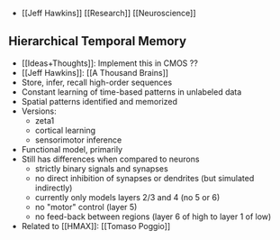 - [[Jeff Hawkins]]
[[Research]] [[Neuroscience]] 
## Hierarchical Temporal Memory
- [[Ideas+Thoughts]]: Implement this in CMOS ??
- [[Jeff Hawkins]]: [[A Thousand Brains]]
- Store, infer, recall high-order sequences
- Constant learning of time-based patterns in unlabeled data
- Spatial patterns identified and memorized
- Versions:
	- zeta1
	- cortical learning
	- sensorimotor inference
- Functional model, primarily
- Still has differences when compared to neurons
	- strictly binary signals and synapses
	- no direct inhibition of synapses or dendrites (but simulated indirectly)
	- currently only models layers 2/3 and 4 (no 5 or 6)
	- no "motor" control (layer 5)
	- no feed-back between regions (layer 6 of high to layer 1 of low)
- Related to [[HMAX]]: [[Tomaso Poggio]]
